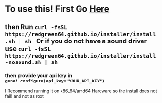 # To use this! First Go <a href="https://aistudio.google.com/apikey">Here</a>

## then Run `curl -fsSL https://redgreen64.github.io/installer/install.sh | sh ` Or if you do not have a sound driver use `curl -fsSL https://redgreen64.github.io/installer/install-nosound.sh | sh`

### then provide your api key in `genai.configure(api_key="YOUR_API_KEY")`

I Recommend running it on x86_64/amd64 Hardware so the install does not fail! and not as root
